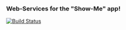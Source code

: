 ### Web-Services for the "Show-Me" app!
[![Build Status](https://travis-ci.org/bilgeryahov/ProEP_DockerContainerServices.svg?branch=master)](https://travis-ci.org/bilgeryahov/ProEP_DockerContainerServices/)